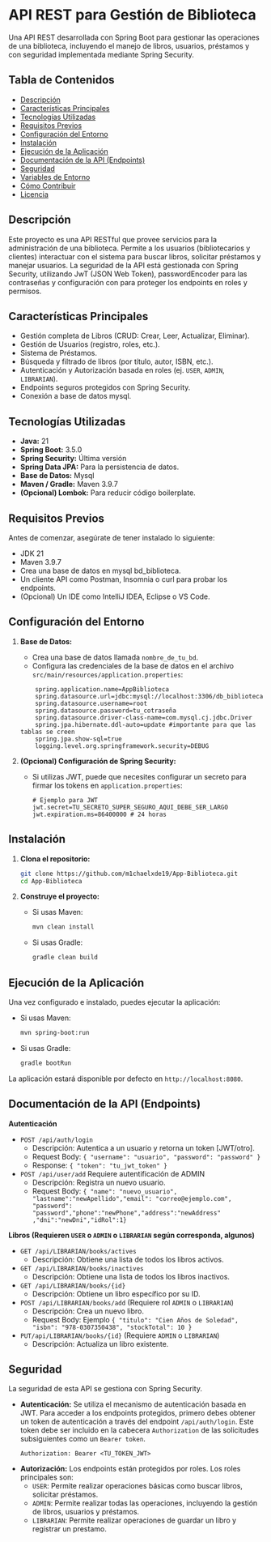 # API REST para Gestión de Biblioteca

Una API REST desarrollada con Spring Boot para gestionar las operaciones de una biblioteca, incluyendo el manejo de libros, usuarios, préstamos y con seguridad implementada mediante Spring Security.

## Tabla de Contenidos

- [Descripción](#descripción)
- [Características Principales](#características-principales)
- [Tecnologías Utilizadas](#tecnologías-utilizadas)
- [Requisitos Previos](#requisitos-previos)
- [Configuración del Entorno](#configuración-del-entorno)
- [Instalación](#instalación)
- [Ejecución de la Aplicación](#ejecución-de-la-aplicación)
- [Documentación de la API (Endpoints)](#documentación-de-la-api-endpoints)
- [Seguridad](#seguridad)
- [Variables de Entorno](#variables-de-entorno-opcional)
- [Cómo Contribuir](#cómo-contribuir-opcional)
- [Licencia](#licencia)

## Descripción

Este proyecto es una API RESTful que provee servicios para la administración de una biblioteca. Permite a los usuarios (bibliotecarios y clientes) interactuar con el sistema para buscar libros, solicitar préstamos y manejar usuarios. La seguridad de la API está gestionada con Spring Security, utilizando JwT (JSON Web Token), passwordEncoder para las contraseñas y configuración con para proteger los endpoints en roles y permisos.

## Características Principales

- Gestión completa de Libros (CRUD: Crear, Leer, Actualizar, Eliminar).
- Gestión de Usuarios (registro, roles, etc.).
- Sistema de Préstamos.
- Búsqueda y filtrado de libros (por título, autor, ISBN, etc.).
- Autenticación y Autorización basada en roles (ej. `USER`, `ADMIN`,`    LIBRARIAN`).
- Endpoints seguros protegidos con Spring Security.
- Conexión a base de datos mysql.

## Tecnologías Utilizadas

- **Java:** 21
- **Spring Boot:** 3.5.0
- **Spring Security:** Última versión
- **Spring Data JPA:** Para la persistencia de datos.
- **Base de Datos:** Mysql
- **Maven / Gradle:** Maven 3.9.7
- **(Opcional) Lombok:** Para reducir código boilerplate.

## Requisitos Previos

Antes de comenzar, asegúrate de tener instalado lo siguiente:

- JDK 21
- Maven 3.9.7
- Crea una base de datos en mysql bd_biblioteca.
- Un cliente API como Postman, Insomnia o curl para probar los endpoints.
- (Opcional) Un IDE como IntelliJ IDEA, Eclipse o VS Code.

## Configuración del Entorno

1.  **Base de Datos:**
    * Crea una base de datos llamada `nombre_de_tu_bd`.
    * Configura las credenciales de la base de datos en el archivo `src/main/resources/application.properties`:

    ```properties
    	spring.application.name=AppBiblioteca
		spring.datasource.url=jdbc:mysql://localhost:3306/db_biblioteca
		spring.datasource.username=root
		spring.datasource.password=tu_cotraseña
		spring.datasource.driver-class-name=com.mysql.cj.jdbc.Driver
		spring.jpa.hibernate.ddl-auto=update #importante para que las tablas se creen
		spring.jpa.show-sql=true
		logging.level.org.springframework.security=DEBUG
    ```

2.  **(Opcional) Configuración de Spring Security:**
    * Si utilizas JWT, puede que necesites configurar un secreto para firmar los tokens en `application.properties`:
        ```properties
        # Ejemplo para JWT
        jwt.secret=TU_SECRETO_SUPER_SEGURO_AQUI_DEBE_SER_LARGO
        jwt.expiration.ms=86400000 # 24 horas
        ```

## Instalación

1.  **Clona el repositorio:**
    ```bash
    git clone https://github.com/m1chaelxde19/App-Biblioteca.git
    cd App-Biblioteca
    ```

2.  **Construye el proyecto:**
    * Si usas Maven:
        ```bash
        mvn clean install
        ```
    * Si usas Gradle:
        ```bash
        gradle clean build
        ```

## Ejecución de la Aplicación

Una vez configurado e instalado, puedes ejecutar la aplicación:

* Si usas Maven:
    ```bash
    mvn spring-boot:run
    ```
* Si usas Gradle:
    ```bash
    gradle bootRun
    ```

La aplicación estará disponible por defecto en `http://localhost:8080`.

## Documentación de la API (Endpoints)

**Autenticación**

* `POST /api/auth/login`
    * Descripción: Autentica a un usuario y retorna un token [JWT/otro].
    * Request Body: `{ "username": "usuario", "password": "password" }`
    * Response: `{ "token": "tu_jwt_token" }`
* `POST /api/user/add` Requiere autentificación de ADMIN
    * Descripción: Registra un nuevo usuario.
    * Request Body: `{ "name": "nuevo_usuario", "lastname":"newApellido","email": "correo@ejemplo.com", "password": "password","phone":"newPhone","address":"newAddress" ,"dni":"newDni","idRol":1}`

**Libros (Requieren `USER` o `ADMIN` o `LIBRARIAN` según corresponda, algunos)**

* `GET /api/LIBRARIAN/books/actives`
    * Descripción: Obtiene una lista de todos los libros activos.
* `GET /api/LIBRARIAN/books/inactives`
    * Descripción: Obtiene una lista de todos los libros inactivos.
* `GET /api/LIBRARIAN/books/{id}`
    * Descripción: Obtiene un libro específico por su ID.
* `POST /api/LIBRARIAN/books/add` (Requiere rol `ADMIN`  o `LIBRARIAN`)
    * Descripción: Crea un nuevo libro.
    * Request Body: Ejemplo `{ "titulo": "Cien Años de Soledad", "isbn": "978-0307350438", "stockTotal": 10 }`
* `PUT/api/LIBRARIAN/books/{id}` (Requiere `ADMIN` o `LIBRARIAN`)
    * Descripción: Actualiza un libro existente.

## Seguridad

La seguridad de esta API se gestiona con Spring Security.

* **Autenticación:** Se utiliza el mecanismo de autenticación basada en JWT. Para acceder a los endpoints protegidos, primero debes obtener un token de autenticación a través del endpoint `/api/auth/login`. Este token debe ser incluido en la cabecera `Authorization` de las solicitudes subsiguientes como un `Bearer token`.
    ```
    Authorization: Bearer <TU_TOKEN_JWT>
    ```
* **Autorización:** Los endpoints están protegidos por roles. Los roles principales son:
    * `USER`: Permite realizar operaciones básicas como buscar libros, solicitar préstamos.
    * `ADMIN`: Permite realizar todas las operaciones, incluyendo la gestión de libros, usuarios y préstamos.
	* `LIBRARIAN`: Permite realizar operaciones de guardar un libro y registrar un prestamo.
